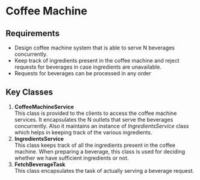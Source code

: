 # Coffee Machine

##  Requirements
* Design coffee machine system that is able to serve N beverages concurrently.
* Keep track of ingredients present in the coffee machine and reject requests for beverages in case ingredients 
are unavailable.
* Requests for beverages can be processed in any order

## Key Classes
1. **CoffeeMachineService** <br/>
This class is provided to the clients to access the coffee machine services. It encapsulates
the N outlets that serve the beverages concurrently. Also it maintains an instance of _IngredientsService_ class which
helps in keeping track of the various ingredients.
2. **IngredientsService** <br />
This class keeps track of all the ingredients present in the coffee machine. When preparing a beverage, this class is used
for deciding whether we have sufficient ingredients or not.
3. **FetchBeverageTask** <br />
This class encapsulates the task of actually serving a beverage request. 


